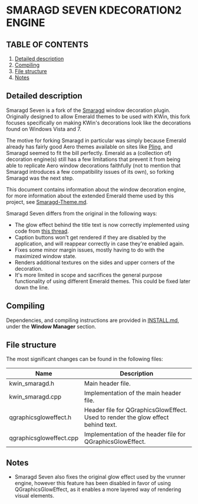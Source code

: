 # SMARAGD SEVEN KDECORATION2 ENGINE

## TABLE OF CONTENTS

1. [Detailed description](#desc)
2. [Compiling](#compiling)
3. [File structure](#files)
4. [Notes](#notes)

## Detailed description <a name="description"></a>

Smaragd Seven is a fork of the [Smaragd](https://invent.kde.org/plasma/smaragd) window decoration plugin. Originally designed to allow Emerald themes to be used with KWin, this fork focuses specifically on making KWin's decorations look like the decorations found on Windows Vista and 7. 

The motive for forking Smaragd in particular was simply because Emerald already has fairly good Aero themes available on sites like [Pling](https://www.pling.com/), and Smaragd seemed to fit the bill perfectly. Emerald as a (collection of) decoration engine(s) still has a few limitations that prevent it from being able to replicate Aero window decorations faithfully (not to mention that Smaragd introduces a few compatibility issues of its own), so forking Smaragd was the next step. 

This document contains information about the window decoration engine, for more information about the extended Emerald theme used by this project, see [Smaragd-Theme.md](../Themes/Smaragd-Theme.md).

Smaragd Seven differs from the original in the following ways:

- The glow effect behind the title text is now correctly implemented using code from [this thread](https://stackoverflow.com/questions/28918230/qt-how-to-create-a-clearly-visible-glow-effect-for-a-qlabel-e-g-using-qgraph). 
- Caption buttons won't get rendered if they are disabled by the application, and will reappear correctly in case they're enabled again.
- Fixes some minor margin issues, mostly having to do with the maximized window state.
- Renders additional textures on the sides and upper corners of the decoration. 
- It's more limited in scope and sacrifices the general purpose functionality of using different Emerald themes. This could be fixed later down the line.

## Compiling <a name="compiling"></a>

Dependencies, and compiling instructions are provided in [INSTALL.md](../../INSTALL.md), under the **Window Manager** section.

## File structure <a name="files"></a>

The most significant changes can be found in the following files: 

|Name            |Description      |
|----------------|-----------------|
|kwin_smaragd.h  |Main header file.|
|kwin_smaragd.cpp|Implementation of the main header file.|
|qgraphicsgloweffect.h|Header file for QGraphicsGlowEffect. Used to render the glow effect behind text.|
|qgraphicsgloweffect.cpp|Implementation of the header file for QGraphicsGlowEffect.|

## Notes <a name="notes"></a>

- Smaragd Seven also fixes the original glow effect used by the vrunner engine, however this feature has been disabled in favor of using QGraphicsGlowEffect, as it enables a more layered way of rendering visual elements.